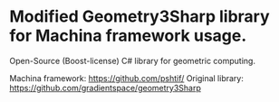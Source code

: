 # Modified Geometry3Sharp library for Machina framework usage.

Open-Source (Boost-license) C# library for geometric computing. 

Machina framework: https://github.com/pshtif/
Original library: https://github.com/gradientspace/geometry3Sharp

